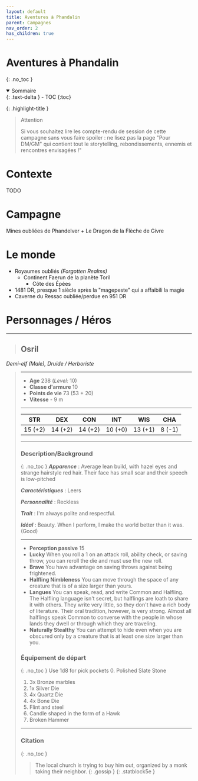 ```yaml
---
layout: default
title: Aventures à Phandalin
parent: Campagnes
nav_order: 2
has_children: true
---
```


# Aventures à Phandalin
{: .no_toc }

<details open markdown="block">
  <summary>
    Sommaire
  </summary>
  {: .text-delta }
- TOC
{:toc}
</details>


{: .highlight-title }
> Attention
>
> Si vous souhaitez lire les compte-rendu de session de cette campagne sans vous faire spoiler : ne lisez pas la page "Pour DM/GM" qui contient tout le storytelling, rebondissements, ennemis et rencontres envisagées !"


# Contexte

TODO

# Campagne

Mines oubliées de Phandelver + Le Dragon de la Flèche de Givre

# Le monde

- Royaumes oubliés _(Forgotten Realms)_
	- Continent Faerun de la planète Toril
		- Côte des Épées
- 1481 DR, presque 1 siècle après la "magepeste" qui a affaibili la magie
- Caverne du Ressac oubliée/perdue en 951 DR

# Personnages / Héros

___
> ## Osril
_Demi-elf (Male), Druide / Herboriste_
> 
> ___
> - **Age** 238 (*Level:* 10)
> - **Classe d'armure** 10
> - **Points de vie** 73 (53 + 20)
> - **Vitesse** - 9 m
> 
>___
> 
>|STR|DEX|CON|INT|WIS|CHA|
>|---|---|---|---|---|---|
>|15 (+2)|14 (+2)|14 (+2)|10 (+0)|13 (+1)|8 (-1)|
> 
>___
> ### Description/Background
> {: .no_toc }
> ***Apparence*** : Average lean build, with hazel eyes and strange hairstyle red hair. Their face has small scar and their speech is low-pitched
>
> ***Caractéristiques*** :  Leers
>
> ***Personnalité*** :  Reckless
>
> ***Trait*** : I&#39;m always polite and respectful.
>
> ***Idéal*** : Beauty. When I perform, I make the world better than it was. (Good)
>
>___
> - **Perception passive** 15
> - **Lucky** When you roll a 1 on an attack roll, ability check, or saving throw, you can reroll the die and must use the new roll.
> - **Brave** You have advantage on saving throws against being frightened.
> - **Halfling Nimbleness** You can move through the space of any creature that is of a size larger than yours.
> - **Langues** You can speak, read, and write Common and Halfling. The Halfling language isn&#39;t secret, but halflings are loath to share it with others. They write very little, so they don&#39;t have a rich body of literature. Their oral tradition, however, is very strong. Almost all halflings speak Common to converse with the people in whose lands they dwell or through which they are traveling.
> - **Naturally Stealthy** You can attempt to hide even when you are obscured only by a creature that is at least one size larger than you.
>
> ### Équipement de départ
> {: .no_toc }
> Use 1d8 for pick pockets 
> 0. Polished Slate Stone   
> 1. 3x Bronze marbles 
> 2. 1x Silver Die   
> 3. 4x Quartz Die   
> 4. 4x Bone Die   
> 5. Flint and steel 
> 6. Candle shaped in the form of a Hawk   
> 7. Broken Hammer
> 
>___
> ### Citation
>{: .no_toc }
> > The local church is trying to buy him out, organized by a monk taking their neighbor.
>{: .gossip }
{: .statblock5e }



